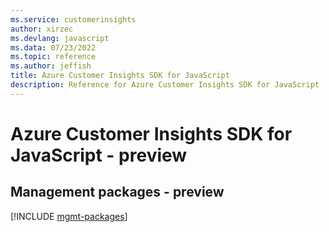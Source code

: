 ```yaml
---
ms.service: customerinsights
author: xirzec
ms.devlang: javascript
ms.data: 07/23/2022
ms.topic: reference
ms.author: jeffish
title: Azure Customer Insights SDK for JavaScript
description: Reference for Azure Customer Insights SDK for JavaScript
---
```

# Azure Customer Insights SDK for JavaScript - preview

## Management packages - preview
[!INCLUDE [mgmt-packages](customer-insights-mgmt-index.md)]
